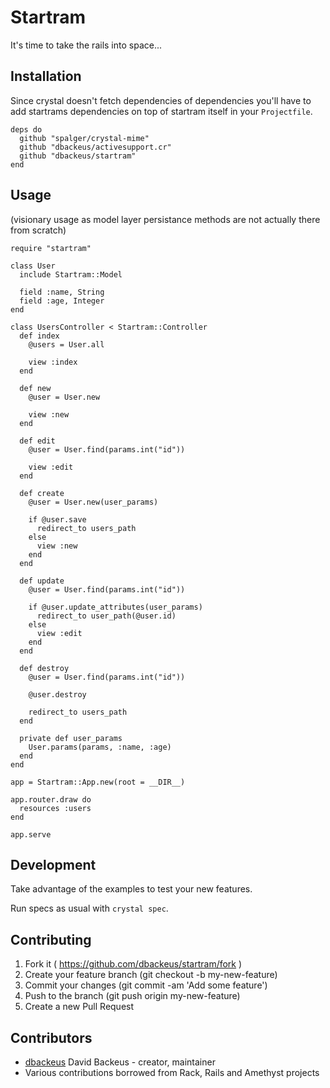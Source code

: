 # Startram

It's time to take the rails into space...

## Installation

Since crystal doesn't fetch dependencies of dependencies you'll have to add
startrams dependencies on top of startram itself in your `Projectfile`.

```crystal
deps do
  github "spalger/crystal-mime"
  github "dbackeus/activesupport.cr"
  github "dbackeus/startram"
end
```

## Usage

(visionary usage as model layer persistance methods are not actually there from scratch)

```crystal
require "startram"

class User
  include Startram::Model

  field :name, String
  field :age, Integer
end

class UsersController < Startram::Controller
  def index
    @users = User.all

    view :index
  end

  def new
    @user = User.new

    view :new
  end

  def edit
    @user = User.find(params.int("id"))

    view :edit
  end

  def create
    @user = User.new(user_params)

    if @user.save
      redirect_to users_path
    else
      view :new
    end
  end

  def update
    @user = User.find(params.int("id"))

    if @user.update_attributes(user_params)
      redirect_to user_path(@user.id)
    else
      view :edit
    end
  end

  def destroy
    @user = User.find(params.int("id"))

    @user.destroy

    redirect_to users_path
  end

  private def user_params
    User.params(params, :name, :age)
  end
end

app = Startram::App.new(root = __DIR__)

app.router.draw do
  resources :users
end

app.serve

```

## Development

Take advantage of the examples to test your new features.

Run specs as usual with `crystal spec`.

## Contributing

1. Fork it ( https://github.com/dbackeus/startram/fork )
2. Create your feature branch (git checkout -b my-new-feature)
3. Commit your changes (git commit -am 'Add some feature')
4. Push to the branch (git push origin my-new-feature)
5. Create a new Pull Request

## Contributors

- [dbackeus](https://github.com/dbackeus) David Backeus - creator, maintainer
- Various contributions borrowed from Rack, Rails and Amethyst projects
